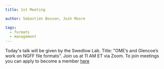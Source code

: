 ```yaml
---
title: 1st Meeting

author: Sebastién Besson, Josh Moore

tags:
  - formats
  - management
---
```


Today's talk will be given by the Swedlow Lab. Title: "OME’s and Glencoe’s work on NGFF file formats".
Join us at 11 AM ET via Zoom. To join meetings you can apply to become a member [here](https://vis-image-management.github.io/vim-web/contact/)
